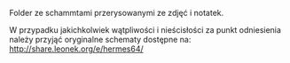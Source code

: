 Folder ze schammtami przerysowanymi ze zdjęć i notatek.

W przypadku jakichkolwiek wątpliwości i nieścisłości za punkt odniesienia należy przyjąć oryginalne schematy dostępne na:  http://share.leonek.org/e/hermes64/
